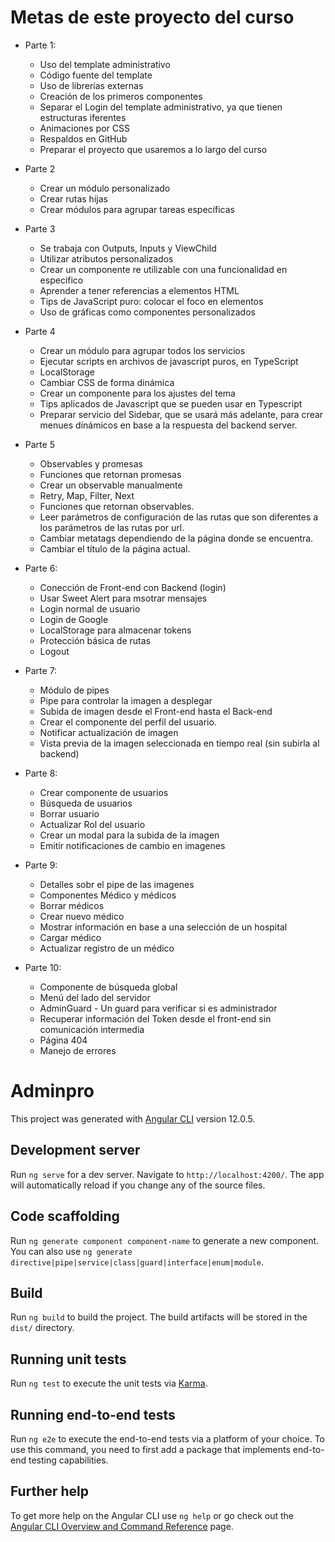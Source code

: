 
# Metas de este proyecto del curso

* Parte 1:
  * Uso del template administrativo 
  * Código fuente del template 
  * Uso de librerías externas 
  * Creación de los primeros componentes 
  * Separar el Login del template administrativo, ya que tienen estructuras iferentes 
  * Animaciones por CSS 
  * Respaldos en GitHub 
  * Preparar el proyecto que usaremos a lo largo del curso

* Parte 2
  * Crear un módulo personalizado
  * Crear rutas hijas
  * Crear módulos para agrupar tareas específicas

* Parte 3
  * Se trabaja con Outputs, Inputs y ViewChild
  * Utilizar atributos personalizados
  * Crear un componente re utilizable con una funcionalidad en especifico
  * Aprender a tener referencias a elementos HTML
  * Tips de JavaScript puro: colocar el foco en elementos
  * Uso de gráficas como componentes personalizados

* Parte 4
  * Crear un módulo para agrupar todos los servicios
  * Ejecutar scripts en archivos de javascript puros, en TypeScript
  * LocalStorage
  * Cambiar CSS de forma dinámica
  * Crear un componente para los ajustes del tema
  * Tips aplicados de Javascript que se pueden usar en Typescript
  * Preparar servicio del Sidebar, que se usará más adelante, para crear menues dinámicos en base a la respuesta del backend server.

* Parte 5
  * Observables y promesas
  * Funciones que retornan promesas
  * Crear un observable manualmente
  * Retry, Map, Filter, Next
  * Funciones que retornan observables.
  * Leer parámetros de configuración de las rutas que son diferentes a los parámetros de las rutas por url.
  * Cambiar metatags dependiendo de la página donde se encuentra.
  * Cambiar el título de la página actual.

* Parte 6:
  * Conección de Front-end con Backend (login)
  * Usar Sweet Alert para msotrar mensajes
  * Login normal de usuario
  * Login de Google
  * LocalStorage para almacenar tokens
  * Protección básica de rutas
  * Logout

* Parte 7:
  * Módulo de pipes
  * Pipe para controlar la imagen a desplegar
  * Subida de imagen desde el Front-end hasta el Back-end
  * Crear el componente del perfil del usuario.
  * Notificar actualización de imagen
  * Vista previa de la imagen seleccionada en tiempo real (sin subirla al backend)

* Parte 8:
  * Crear componente de usuarios
  * Búsqueda de usuarios
  * Borrar usuario
  * Actualizar Rol del usuario
  * Crear un modal para la subida de la imagen
  * Emitir notificaciones de cambio en imagenes

* Parte 9:
  * Detalles sobr el pipe de las imagenes
  * Componentes Médico y médicos
  * Borrar médicos
  * Crear nuevo médico
  * Mostrar información en base a una selección de un hospital
  * Cargar médico
  * Actualizar registro de un médico

* Parte 10:
  * Componente de búsqueda global
  * Menú del lado del servidor
  * AdminGuard - Un guard para verificar si es administrador
  * Recuperar información del Token desde el front-end sin comunicación intermedia
  * Página 404
  * Manejo de errores
  
# Adminpro

This project was generated with [Angular CLI](https://github.com/angular/angular-cli) version 12.0.5.

## Development server

Run `ng serve` for a dev server. Navigate to `http://localhost:4200/`. The app will automatically reload if you change any of the source files.

## Code scaffolding

Run `ng generate component component-name` to generate a new component. You can also use `ng generate directive|pipe|service|class|guard|interface|enum|module`.

## Build

Run `ng build` to build the project. The build artifacts will be stored in the `dist/` directory.

## Running unit tests

Run `ng test` to execute the unit tests via [Karma](https://karma-runner.github.io).

## Running end-to-end tests

Run `ng e2e` to execute the end-to-end tests via a platform of your choice. To use this command, you need to first add a package that implements end-to-end testing capabilities.

## Further help

To get more help on the Angular CLI use `ng help` or go check out the [Angular CLI Overview and Command Reference](https://angular.io/cli) page.
